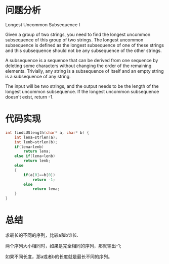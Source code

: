 # 问题分析

Longest Uncommon Subsequence I

Given a group of two strings, you need to find the longest uncommon subsequence of this group of two strings. The longest uncommon subsequence is defined as the longest subsequence of one of these strings and this subsequence should not be any subsequence of the other strings.

A subsequence is a sequence that can be derived from one sequence by deleting some characters without changing the order of the remaining elements. Trivially, any string is a subsequence of itself and an empty string is a subsequence of any string.

The input will be two strings, and the output needs to be the length of the longest uncommon subsequence. If the longest uncommon subsequence doesn't exist, return -1.

# 代码实现

```c
int findLUSlength(char* a, char* b) {
    int lena=strlen(a);
    int lenb=strlen(b);
    if(lena>lenb)
        return lena;
    else if(lena<lenb)
        return lenb;
    else
    {
        if(a[0]==b[0])
            return -1;
        else
            return lena;
    }
}
```

# 总结

求最长的不同的序列，比较a和b谁长.

两个序列大小相同时，如果是完全相同的序列，那就输出-1;

如果不同长度，那a或者b的长度就是最长不同的序列。